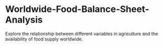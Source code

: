 # Worldwide-Food-Balance-Sheet-Analysis
Explore the relationship between different variables in agriculture and the availability of food supply worldwide.
